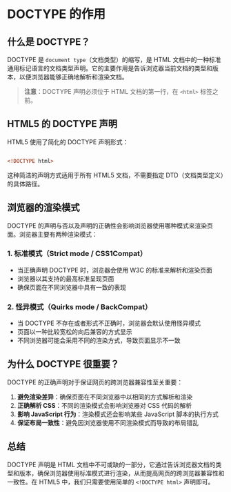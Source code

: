 # DOCTYPE 的作用

## 什么是 DOCTYPE？

DOCTYPE 是 `document type`（文档类型）的缩写，是 HTML 文档中的一种标准通用标记语言的文档类型声明。它的主要作用是告诉浏览器当前文档的类型和版本，以便浏览器能够正确地解析和渲染文档。

> **注意**：DOCTYPE 声明必须位于 HTML 文档的第一行，在 `<html>` 标签之前。

## HTML5 的 DOCTYPE 声明

HTML5 使用了简化的 DOCTYPE 声明形式：

```html

<!DOCTYPE html>
```


这种简洁的声明方式适用于所有 HTML5 文档，不需要指定 DTD（文档类型定义）的具体路径。

## 浏览器的渲染模式

DOCTYPE 的声明与否以及声明的正确性会影响浏览器使用哪种模式来渲染页面。浏览器主要有两种渲染模式：

### 1. 标准模式（Strict mode / CSS1Compat）

- 当正确声明 DOCTYPE 时，浏览器会使用 W3C 的标准来解析和渲染页面
- 浏览器以其支持的最高标准呈现页面
- 确保页面在不同浏览器中具有一致的表现

### 2. 怪异模式（Quirks mode / BackCompat）

- 当 DOCTYPE 不存在或者形式不正确时，浏览器会默认使用怪异模式
- 页面以一种比较宽松的向后兼容的方式显示
- 不同浏览器可能会采用不同的渲染方式，导致页面显示不一致

## 为什么 DOCTYPE 很重要？

DOCTYPE 的正确声明对于保证网页的跨浏览器兼容性至关重要：

1. **避免渲染差异**：确保页面在不同浏览器中以相同的方式解析和渲染
2. **正确解析 CSS**：不同的渲染模式会影响浏览器对 CSS 代码的解析
3. **影响 JavaScript 行为**：渲染模式还会影响某些 JavaScript 脚本的执行方式
4. **保证布局一致性**：避免因浏览器使用不同渲染模式而导致的布局错乱

## 总结

DOCTYPE 声明是 HTML 文档中不可或缺的一部分，它通过告诉浏览器文档的类型和版本，确保浏览器使用标准模式进行渲染，从而提高网页的跨浏览器兼容性和一致性。在 HTML5 中，我们只需要使用简单的 `<!DOCTYPE html>` 声明即可。
